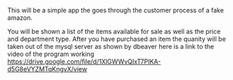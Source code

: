 This will be a simple app the goes through the customer process of a fake amazon.

You will be shown a list of the items available for sale as well as the price and department type.
After you have purchased an item the quanity will be taken out of the mysql server as shown by dbeaver
here is a link to the video of the program working https://drive.google.com/file/d/1XlGWWvQIxT7PIKA-d5G8eVYZMTqKngvX/view